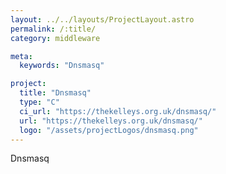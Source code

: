```yaml
---
layout: ../../layouts/ProjectLayout.astro
permalink: /:title/
category: middleware

meta:
  keywords: "Dnsmasq"

project:
  title: "Dnsmasq"
  type: "C"
  ci_url: "https://thekelleys.org.uk/dnsmasq/"
  url: "https://thekelleys.org.uk/dnsmasq/"
  logo: "/assets/projectLogos/dnsmasq.png"
---
```


<p>Dnsmasq</p>
